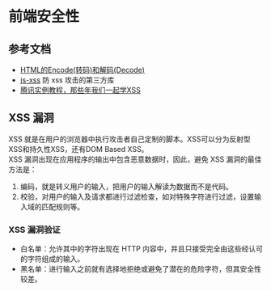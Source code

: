 # 前端安全性

## 参考文档
- [HTML的Encode(转码)和解码(Decode)](http://www.cnblogs.com/xdp-gacl/p/3722642.html)
- [js-xss](https://github.com/leizongmin/js-xss/blob/master/README.zh.md) 防 xss 攻击的第三方库
- [腾讯实例教程，那些年我们一起学XSS](http://www.anquan.us/search?keywords=%E8%85%BE%E8%AE%AF%E5%AE%9E%E4%BE%8B%E6%95%99%E7%A8%8B&content_search_by=by_bugss)

## XSS 漏洞
XSS 就是在用户的浏览器中执行攻击者自己定制的脚本。XSS可以分为反射型XSS和持久性XSS，还有DOM Based XSS。  
XSS 漏洞出现在应用程序的输出中包含恶意数据时，因此，避免 XSS 漏洞的最佳方法是：
1. 编码，就是转义用户的输入，把用户的输入解读为数据而不是代码。
2. 校验，对用户的输入及请求都进行过滤检查，如对特殊字符进行过滤，设置输入域的匹配规则等。

### XSS 漏洞验证
- 白名单：允许其中的字符出现在 HTTP 内容中，并且只接受完全由这些经认可的字符组成的输入。
- 黑名单：进行输入之前就有选择地拒绝或避免了潜在的危险字符，但其安全性较差。
